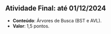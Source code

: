 ## **Atividade Final: até 01/12/2024**  
  - **Conteúdo**: Árvores de Busca (BST e AVL).  
  - **Valor**: 1,5 pontos.
